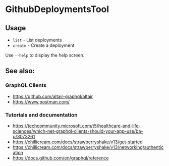 # GithubDeploymentsTool

## Usage

* `list` - List deployments
* `create` - Create a deployment

Use `--help` to display the help screen.

## See also:

### GraphQL Clients
- https://github.com/altair-graphql/altair
- https://www.postman.com/

### Tutorials and documentation

- https://techcommunity.microsoft.com/t5/healthcare-and-life-sciences/which-net-graphql-clients-should-your-app-use/ba-p/3073261
- https://chillicream.com/docs/strawberryshake/v13/get-started
- https://chillicream.com/docs/strawberryshake/v13/networking/authentication
- https://docs.github.com/en/graphql/reference
